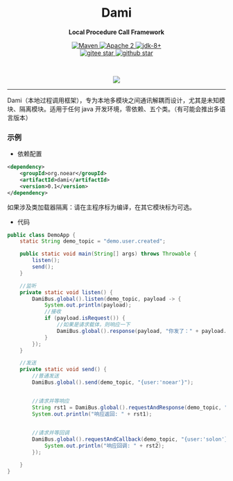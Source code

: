 <h1 align="center" style="text-align:center;">
  Dami
</h1>
<p align="center">
	<strong>Local Procedure Call Framework</strong>
</p>

<p align="center">
    <a target="_blank" href="https://search.maven.org/artifact/org.noear/dami">
        <img src="https://img.shields.io/maven-central/v/org.noear/dami.svg?label=Maven%20Central" alt="Maven" />
    </a>
    <a target="_blank" href="https://www.apache.org/licenses/LICENSE-2.0.txt">
		<img src="https://img.shields.io/:license-Apache2-blue.svg" alt="Apache 2" />
	</a>
    <a target="_blank" href="https://www.oracle.com/java/technologies/javase/javase-jdk8-downloads.html">
		<img src="https://img.shields.io/badge/JDK-8+-green.svg" alt="jdk-8+" />
	</a>
    <br />
    <a target="_blank" href='https://gitee.com/noear/dami/stargazers'>
        <img src='https://gitee.com/noear/dami/badge/star.svg' alt='gitee star'/>
    </a>
    <a target="_blank" href='https://github.com/noear/dami/stargazers'>
        <img src="https://img.shields.io/github/stars/noear/dami.svg?logo=github" alt="github star"/>
    </a>
</p>

<br/>
<p align="center">
	<a href="https://jq.qq.com/?_wv=1027&k=kjB5JNiC">
	<img src="https://img.shields.io/badge/QQ交流群-22200020-orange"/></a>
</p>


<hr />




Dami（本地过程调用框架），专为本地多模块之间通讯解耦而设计，尤其是未知模块、隔离模块。适用于任何 java 开发环境，零依赖、五个类。（有可能会推出多语言版本）

### 示例

* 依赖配置

```xml
<dependency>
    <groupId>org.noear</groupId>
    <artifactId>dami</artifactId>
    <version>0.1</version>
</dependency>
```

如果涉及类加载器隔离：请在主程序标为编译，在其它模块标为可选。

* 代码

```java
public class DemoApp {
    static String demo_topic = "demo.user.created";

    public static void main(String[] args) throws Throwable {
        listen();
        send();
    }

    //监听
    private static void listen() {
        DamiBus.global().listen(demo_topic, payload -> {
            System.out.println(payload);
            //接收
            if (payload.isRequest()) {
                //如果是请求载体，则响应一下
                DamiBus.global().response(payload, "你发了：" + payload.getContent());
            }
        });
    }

    //发送
    private static void send() {
        //普通发送
        DamiBus.global().send(demo_topic, "{user:'noear'}");


        //请求并等响应
        String rst1 = DamiBus.global().requestAndResponse(demo_topic, "{user:'dami'}");
        System.out.println("响应返回: " + rst1);

        
        //请求并等回调
        DamiBus.global().requestAndCallback(demo_topic, "{user:'solon'}", (rst2) -> {
            System.out.println("响应回调: " + rst2);
        });

    }
}
```
